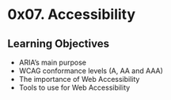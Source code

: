 <h1>0x07. Accessibility</h1>
<h2>Learning Objectives</h2>
<ul>
<li>ARIA’s main purpose</li>
<li>WCAG conformance levels (A, AA and AAA)</li>
<li>The importance of Web Accessibility</li>
<li>Tools to use for Web Accessibility</li>
</ul>